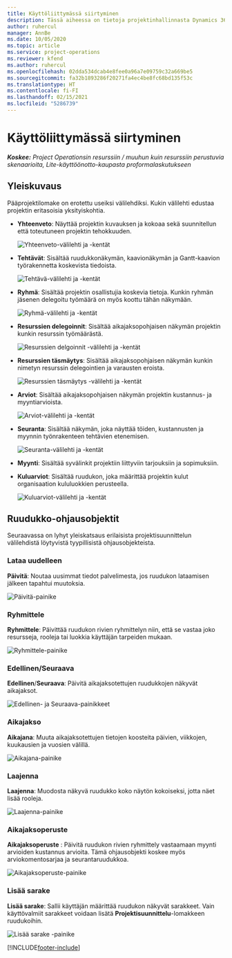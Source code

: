 ```yaml
---
title: Käyttöliittymässä siirtyminen
description: Tässä aiheessa on tietoja projektinhallinnasta Dynamics 365:n projektitoiminnoissa.
author: ruhercul
manager: AnnBe
ms.date: 10/05/2020
ms.topic: article
ms.service: project-operations
ms.reviewer: kfend
ms.author: ruhercul
ms.openlocfilehash: 02dda534dcab4e8fee0a96a7e09759c32a669be5
ms.sourcegitcommit: fa32b1893286f20271fa4ec4be8fc68bd135f53c
ms.translationtype: HT
ms.contentlocale: fi-FI
ms.lasthandoff: 02/15/2021
ms.locfileid: "5286739"
---
```

# <a name="navigating-the-user-interface"></a>Käyttöliittymässä siirtyminen

_**Koskee:** Project Operationsin resurssiin / muuhun kuin resurssiin perustuvia skenaarioita, Lite-käyttöönotto-kaupasta proformalaskutukseen_

## <a name="overview"></a>Yleiskuvaus

Pääprojektilomake on erotettu useiksi välilehdiksi. Kukin välilehti edustaa projektin eritasoisia yksityiskohtia.

- **Yhteenveto**: Näyttää projektin kuvauksen ja kokoaa sekä suunnitellun että toteutuneen projektin tehokkuuden.

    ![Yhteenveto-välilehti ja -kentät](media/navigation7.png)

- **Tehtävät**: Sisältää ruudukkonäkymän, kaavionäkymän ja Gantt-kaavion työrakennetta koskevista tiedoista.

    ![Tehtävä-välilehti ja -kentät](media/navigation8.png)

- **Ryhmä**: Sisältää projektin osallistujia koskevia tietoja. Kunkin ryhmän jäsenen delegoitu työmäärä on myös koottu tähän näkymään.

    ![Ryhmä-välilehti ja -kentät](media/navigation9.png)

- **Resurssien delegoinnit**: Sisältää aikajaksopohjaisen näkymän projektin kunkin resurssin työmäärästä.

    ![Resurssien delgoinnit -välilehti ja -kentät](media/navigation10.png)

- **Resurssien täsmäytys**: Sisältää aikajaksopohjaisen näkymän kunkin nimetyn resurssin delegointien ja varausten eroista.

    ![Resurssien täsmäytys -välilehti ja -kentät](media/navigation11.png)

- **Arviot**: Sisältää aikajaksopohjaisen näkymän projektin kustannus- ja myyntiarvioista.

    ![Arviot-välilehti ja -kentät](media/navigation12.png)

- **Seuranta**: Sisältää näkymän, joka näyttää töiden, kustannusten ja myynnin työnrakenteen tehtävien etenemisen.

    ![Seuranta-välilehti ja -kentät](media/navigation13.png)

- **Myynti**: Sisältää syvälinkit projektiin liittyviin tarjouksiin ja sopimuksiin.

- **Kuluarviot**: Sisältää ruudukon, joka määrittää projektin kulut organisaation kululuokkien perusteella.

    ![Kuluarviot-välilehti ja -kentät](media/navigation14.png)

## <a name="grid-controls"></a>Ruudukko-ohjausobjektit

Seuraavassa on lyhyt yleiskatsaus erilaisista projektisuunnittelun välilehdistä löytyvistä tyypillisistä ohjausobjekteista.

### <a name="refresh"></a>Lataa uudelleen

**Päivitä**: Noutaa uusimmat tiedot palvelimesta, jos ruudukon lataamisen jälkeen tapahtui muutoksia.

![Päivitä-painike](media/navigation7.png)

### <a name="group-by"></a>Ryhmittele

**Ryhmittele**: Päivittää ruudukon rivien ryhmittelyn niin, että se vastaa joko resursseja, rooleja tai luokkia käyttäjän tarpeiden mukaan.

![Ryhmittele-painike](media/navigation6.png)

### <a name="previousnext"></a>Edellinen/Seuraava

**Edellinen**/**Seuraava**: Päivitä aikajaksotettujen ruudukkojen näkyvät aikajaksot.

![Edellinen- ja Seuraava-painikkeet](media/navigation2.png)

### <a name="timescale"></a>Aikajakso

**Aikajana**: Muuta aikajaksotettujen tietojen koosteita päivien, viikkojen, kuukausien ja vuosien välillä.

![Aikajana-painike](media/navigation3.png)

### <a name="expand"></a>Laajenna

**Laajenna**: Muodosta näkyvä ruudukko koko näytön kokoiseksi, jotta näet lisää rooleja.

![Laajenna-painike](media/navigation4.png)

### <a name="time-phase-by"></a>Aikajaksoperuste

**Aikajaksoperuste** : Päivitä ruudukon rivien ryhmittely vastaamaan myynti arvioiden kustannus arvioita. Tämä ohjausobjekti koskee myös arviokomentosarjaa ja seurantaruudukkoa.

![Aikajaksoperuste-painike](media/navigation0.png)

### <a name="add-column"></a>Lisää sarake

**Lisää sarake**: Sallii käyttäjän määrittää ruudukon näkyvät sarakkeet. Vain käyttövalmiit sarakkeet voidaan lisätä **Projektisuunnittelu**-lomakkeen ruudukoihin.

![Lisää sarake -painike](media/navigation5.png)


[!INCLUDE[footer-include](../includes/footer-banner.md)]